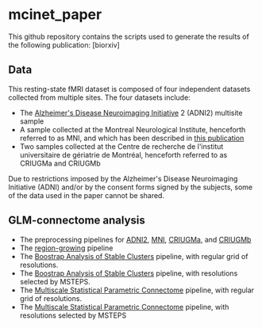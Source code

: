 # mcinet_paper

This github repository contains the scripts used to generate the results of the following publication:
[biorxiv]

## Data

This resting-state fMRI dataset is composed of four independent datasets collected from multiple sites.
The four datasets include:
- The [Alzheimer's Disease Neuroimaging Initiative](http://www.adni-info.org/Home.aspx) 2 (ADNI2) multisite sample
- A sample collected at the Montreal Neurological Institute, henceforth referred to as MNI, and which has been described in [this publication](http://www.ncbi.nlm.nih.gov/pubmed/24583406)
- Two samples collected at the Centre de recherche de l'institut universitaire de gériatrie de Montréal, henceforth referred to as CRIUGMa and CRIUGMb

Due to restrictions imposed by the Alzheimer's Disease Neuroimaging Initiative (ADNI) and/or by the consent forms signed by the subjects, some of the data used in the paper cannot be shared.

## GLM-connectome analysis
- The preprocessing pipelines for [ADNI2](https://github.com/SIMEXP/mcinet/blob/master/ADNI2_pipeline_preprocess.m), [MNI](https://github.com/SIMEXP/mcinet/blob/master/MNI_pipeline_preprocess.m), [CRIUGMa](https://github.com/SIMEXP/mcinet/blob/master/CRIUGMa_pipeline_preprocess.m), and [CRIUGMb](https://github.com/SIMEXP/mcinet/blob/master/CRIUGMb_pipeline_preprocess.m)
- The [region-growing](https://github.com/SIMEXP/mcinet/blob/master/mcinet_pipeline_region_growing.m) pipeline
- The [Boostrap Analysis of Stable Clusters](https://github.com/SIMEXP/mcinet/blob/master/mcinet_pipeline_BASC_regular_grid.m) pipeline, with regular grid of resolutions.
- The [Boostrap Analysis of Stable Clusters](https://github.com/SIMEXP/mcinet/blob/master/mcinet_pipeline_BASC_MSTEPS.m) pipeline, with resolutions selected by MSTEPS.
- The [Multiscale Statistical Parametric Connectome](https://github.com/SIMEXP/mcinet/blob/master/mcinet_pipeline_MSPC_regular_grid.m) pipeline, with regular grid of resolutions.
- The [Multiscale Statistical Parametric Connectome](https://github.com/SIMEXP/mcinet/blob/master/mcinet_pipeline_MSPC_MSTEPS.m) pipeline, with resolutions selected by MSTEPS
